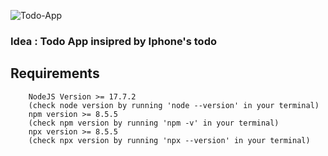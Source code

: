 ![Todo-App](https://user-images.githubusercontent.com/58639728/165055676-77d24361-306e-4a60-adab-ce6f4aa7bd4c.png)

### Idea : Todo App insipred by Iphone's todo

## Requirements
		NodeJS Version >= 17.7.2
		(check node version by running 'node --version' in your terminal)
		npm version >= 8.5.5
		(check npm version by running 'npm -v' in your terminal)
		npx version >= 8.5.5
		(check npx version by running 'npx --version' in your terminal)
